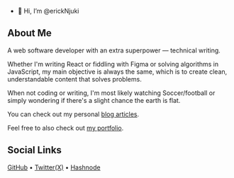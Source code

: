 - 👋 Hi, I’m @erickNjuki

  
## About Me

A web software developer with an extra superpower — technical writing.

Whether I'm writing React or fiddling with Figma or solving algorithms in JavaScript, my main objective is always the
same, which is to create clean, understandable content that solves problems.

When not coding or writing, I'm most likely watching Soccer/football or simply wondering if there's a slight
chance the earth is flat.

You can check out my personal [blog articles](https://hashnode.com/@SciptsBynjuki).

Feel free to also check out [my portfolio](https://njukierick.vercel.app).



## Social Links
  [GitHub](https://github.com/ericknjuki)  •  [Twitter(X)](https://twitter.com/njukierick)  •  [Hashnode](https://hashnode.com/@SciptsBynjuki)

<!---
erickNjuki/erickNjuki is a ✨ special ✨ repository because its `README.md` (this file) appears on your GitHub profile.
You can click the Preview link to take a look at your changes.
--->
